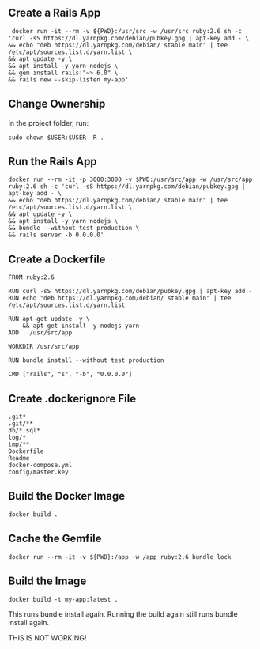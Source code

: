 ## Create a Rails App

```
 docker run -it --rm -v ${PWD}:/usr/src -w /usr/src ruby:2.6 sh -c 'curl -sS https://dl.yarnpkg.com/debian/pubkey.gpg | apt-key add - \
&& echo "deb https://dl.yarnpkg.com/debian/ stable main" | tee /etc/apt/sources.list.d/yarn.list \
&& apt update -y \
&& apt install -y yarn nodejs \
&& gem install rails:"~> 6.0" \
&& rails new --skip-listen my-app'
```

## Change Ownership

In the project folder, run:

```
sudo chown $USER:$USER -R .
```

## Run the Rails App

```
docker run --rm -it -p 3000:3000 -v $PWD:/usr/src/app -w /usr/src/app ruby:2.6 sh -c 'curl -sS https://dl.yarnpkg.com/debian/pubkey.gpg | apt-key add - \
&& echo "deb https://dl.yarnpkg.com/debian/ stable main" | tee /etc/apt/sources.list.d/yarn.list \
&& apt update -y \
&& apt install -y yarn nodejs \
&& bundle --without test production \
&& rails server -b 0.0.0.0'
```

## Create a Dockerfile

```
FROM ruby:2.6

RUN curl -sS https://dl.yarnpkg.com/debian/pubkey.gpg | apt-key add -
RUN echo "deb https://dl.yarnpkg.com/debian/ stable main" | tee /etc/apt/sources.list.d/yarn.list

RUN apt-get update -y \
    && apt-get install -y nodejs yarn
ADD . /usr/src/app

WORKDIR /usr/src/app

RUN bundle install --without test production

CMD ["rails", "s", "-b", "0.0.0.0"]
```

## Create .dockerignore File

```
.git*
.git/**
db/*.sql*
log/*
tmp/**
Dockerfile
Readme
docker-compose.yml
config/master.key
```

## Build the Docker Image

```
docker build .
```

## Cache the Gemfile

```
docker run --rm -it -v ${PWD}:/app -w /app ruby:2.6 bundle lock
```

## Build the Image

```
docker build -t my-app:latest .
```

This runs bundle install again. Running the build again still runs bundle install again.

THIS IS NOT WORKING!



